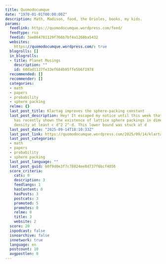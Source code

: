 ```yaml
---
title: Quomodocumque
date: "1970-01-01T00:00:00Z"
description: Math, Madison, food, the Orioles, books, my kids.
params:
  feedlink: https://quomodocumque.wordpress.com/feed/
  feedtype: rss
  feedid: 3ae864781129f766b7bf4a1268ba5432
  websites:
    https://quomodocumque.wordpress.com/: true
  blogrolls: []
  in_blogrolls:
  - title: Planet Musings
    description: ""
    id: 60dad1127fe33ef684b95ffe5b6f1978
  recommended: []
  recommender: []
  categories:
  - math
  - papers
  - probability
  - sphere packing
  relme: {}
  last_post_title: Klartag improves the sphere-packing constant
  last_post_description: Hey! It escaped my notice until this week that Boaz Klartag
    has recently shown the existence of lattice sphere packings in dimension d of
    density at least c d^2 2^-d. This lower bound was stuck at d
  last_post_date: "2025-09-14T18:10:33Z"
  last_post_link: https://quomodocumque.wordpress.com/2025/09/14/klartag-improves-the-sphere-packing-constant/
  last_post_categories:
  - math
  - papers
  - probability
  - sphere packing
  last_post_language: ""
  last_post_guid: b0f9d0e3f7c78824ee8d737f6bcf4056
  score_criteria:
    cats: 0
    description: 3
    feedlangs: 1
    hasContent: 0
    hasPosts: 3
    postcats: 3
    promoted: 5
    promotes: 0
    relme: 0
    title: 3
    website: 2
  score: 20
  ispodcast: false
  isnoarchive: false
  innetwork: true
  language: en
  postcount: 10
  avgpostlen: 0
---
```

